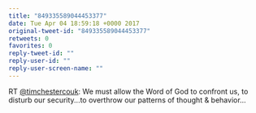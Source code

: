 ```yaml
---
title: "849335589044453377"
date: Tue Apr 04 18:59:18 +0000 2017
original-tweet-id: "849335589044453377"
retweets: 0
favorites: 0
reply-tweet-id: ""
reply-user-id: ""
reply-user-screen-name: ""
---
```

RT <a href="https://twitter.com/timchestercouk">@timchestercouk</a>: We must allow the Word of God to confront us, to disturb our security...to overthrow our patterns of thought &amp; behavior…
